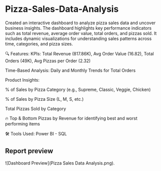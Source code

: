 # Pizza-Sales-Data-Analysis
Created an interactive dashboard to analyze pizza sales data and uncover business insights. The dashboard highlights key performance indicators such as total revenue, average order value, total orders, and pizzas sold. It includes dynamic visualizations for understanding sales patterns across time, categories, and pizza sizes.

🔍 Features:
KPIs: Total Revenue (817.86K), Avg Order Value (16.82), Total Orders (49K), Avg Pizzas per Order (2.32)

Time-Based Analysis: Daily and Monthly Trends for Total Orders

Product Insights:

% of Sales by Pizza Category (e.g., Supreme, Classic, Veggie, Chicken)

% of Sales by Pizza Size (L, M, S, etc.)

Total Pizzas Sold by Category

🔥 Top & Bottom Pizzas by Revenue for identifying best and worst performing items

🛠 Tools Used:
Power BI - SQL 

 ## Report preview
![Dashboard Preview](Pizza Sales Data Analysis.png).


